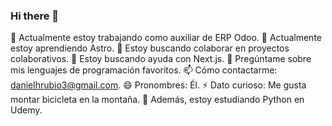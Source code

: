 ### Hi there 👋

🔭 Actualmente estoy trabajando como auxiliar de ERP Odoo.
🌱 Actualmente estoy aprendiendo Astro.
👯 Estoy buscando colaborar en proyectos colaborativos.
🤔 Estoy buscando ayuda con Next.js.
💬 Pregúntame sobre mis lenguajes de programación favoritos.
📫 Cómo contactarme: danielhrubio3@gmail.com.
😄 Pronombres: Él.
⚡ Dato curioso: Me gusta montar bicicleta en la montaña.
📖  Además, estoy estudiando Python en Udemy.
